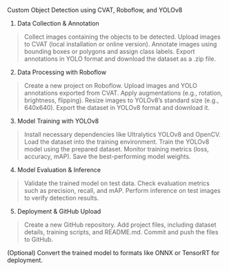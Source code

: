 Custom Object Detection using CVAT, Roboflow, and YOLOv8
1. Data Collection & Annotation
  >Collect images containing the objects to be detected.
  >Upload images to CVAT (local installation or online version).
  >Annotate images using bounding boxes or polygons and assign class labels.
  >Export annotations in YOLO format and download the dataset as a .zip file.

2. Data Processing with Roboflow
  >Create a new project on Roboflow.
  >Upload images and YOLO annotations exported from CVAT.
  >Apply augmentations (e.g., rotation, brightness, flipping).
  >Resize images to YOLOv8’s standard size (e.g., 640x640).
  >Export the dataset in YOLOv8 format and download it.

3. Model Training with YOLOv8
  >Install necessary dependencies like Ultralytics YOLOv8 and OpenCV.
  >Load the dataset into the training environment. 
  >Train the YOLOv8 model using the prepared dataset.
  >Monitor training metrics (loss, accuracy, mAP).
  >Save the best-performing model weights.

4. Model Evaluation & Inference
  >Validate the trained model on test data. 
  >Check evaluation metrics such as precision, recall, and mAP.
  >Perform inference on test images to verify detection results.

5. Deployment & GitHub Upload
  >Create a new GitHub repository.
  >Add project files, including dataset details, training scripts, and README.md.
  >Commit and push the files to GitHub.

(Optional) Convert the trained model to formats like ONNX or TensorRT for deployment.
